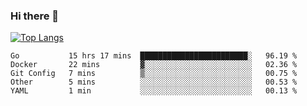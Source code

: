 ### Hi there 👋

<!--
**3Xpl0it3r/3Xpl0it3r** is a ✨ _special_ ✨ repository because its `README.md` (this file) appears on your GitHub profile.

Here are some ideas to get you started:

- 🔭 I’m currently working on ...
- 🌱 I’m currently learning ...
- 👯 I’m looking to collaborate on ...
- 🤔 I’m looking for help with ...
- 💬 Ask me about ...
- 📫 How to reach me: ...
- 😄 Pronouns: ...
- ⚡ Fun fact: ...
-->


[![Top Langs](https://github-readme-stats.vercel.app/api/top-langs/?username=3Xpl0it3r&layout=compact)](https://github.com/3Xpl0it3r/3Xpl0it3r)

<!--START_SECTION:waka-->
```text
Go           15 hrs 17 mins  ████████████████████████░   96.19 % 
Docker       22 mins         ▓░░░░░░░░░░░░░░░░░░░░░░░░   02.36 % 
Git Config   7 mins          ▒░░░░░░░░░░░░░░░░░░░░░░░░   00.75 % 
Other        5 mins          ░░░░░░░░░░░░░░░░░░░░░░░░░   00.53 % 
YAML         1 min           ░░░░░░░░░░░░░░░░░░░░░░░░░   00.13 % 
```
<!--END_SECTION:waka-->
